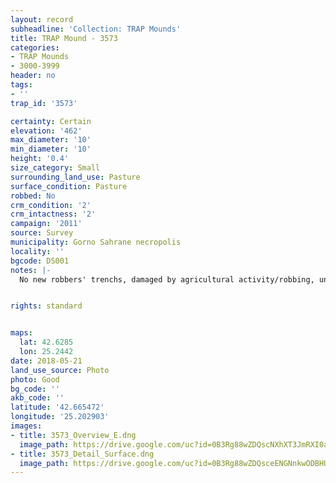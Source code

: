 ```yaml
---
layout: record
subheadline: 'Collection: TRAP Mounds'
title: TRAP Mound - 3573
categories:
- TRAP Mounds
- 3000-3999
header: no
tags:
- ''
trap_id: '3573'

certainty: Certain
elevation: '462'
max_diameter: '10'
min_diameter: '10'
height: '0.4'
size_category: Small
surrounding_land_use: Pasture
surface_condition: Pasture
robbed: No
crm_condition: '2'
crm_intactness: '2'
campaign: '2011'
source: Survey
municipality: Gorno Sahrane necropolis
locality: ''
bgcode: DS001
notes: |-
  No new robbers' trenchs, damaged by agricultural activity/robbing, uneven surface.


rights: standard


maps:
  lat: 42.6285
  lon: 25.2442
date: 2018-05-21
land_use_source: Photo
photo: Good
bg_code: ''
akb_code: ''
latitude: '42.665472'
longitude: '25.202903'
images:
- title: 3573_Overview_E.dng
  image_path: https://drive.google.com/uc?id=0B3Rg88wZDQscNXhXT3JmRXI0ak0
- title: 3573_Detail_Surface.dng
  image_path: https://drive.google.com/uc?id=0B3Rg88wZDQsceENGNnkwODBHUXc
---
```

